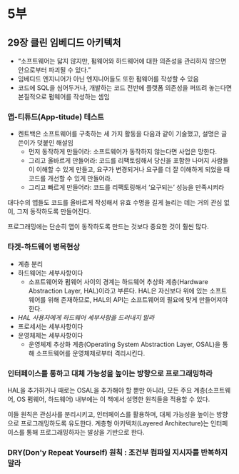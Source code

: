 # 5부

## 29장 클린 임베디드 아키텍처

- “소프트웨어는 닳지 않지만, 펌웨어와 하드웨어에 대한 의존성을 관리하지 않으면 안으로부터 파괴될 수 있다.”
- 임베디드 엔지니어가 아닌 엔지니어들도 또한 펌웨어를 작성할 수 있음
- 코드에 SQL을 심어두거나, 개발하는 코드 전반에 플랫폼 의존성을 퍼뜨려 놓는다면 본질적으로 펌웨어를 작성하는 셈임

### **앱-티튜드(App-titude) 테스트**

- 켄트백은 소프트웨어를 구축하는 세 가지 활동을 다음과 같이 기술했고, 설명은 글쓴이가 덧붙인 해설임
    - 먼저 동작하게 만들어라: 소프트웨어가 동작하지 않는다면 사업은 망한다.
    - 그리고 올바르게 만들어라: 코드를 리팩토링해서 당신을 포함한 나머지 사람들이 이해할 수 있게 만들고, 요구가 변경되거나 요구를 더 잘 이해하게 되었을 때 코드를 개선할 수 있게 만들어라.
    - 그리고 빠르게 만들어라: 코드를 리팩토링해서 ‘요구되는’ 성능을 만족시켜라

대다수의 앱들도 코드를 올바르게 작성해서 유효 수명을 길게 늘리는 데는 거의 관심 없이, 그저 동작하도록 만들어진다.

프로그래밍에는 단순히 앱이 동작하도록 만드는 것보다 중요한 것이 훨씬 많다.

### 타겟-하드웨어 병목현상

- 계층 분리
- 하드웨어는 세부사항이다
    - 소프트웨어와 펌웨어 사이의 경계는 하드웨어 추상화 계층(Hardware Abstraction Layer, HAL)이라고 부른다. 
    HAL은 자신보다 위에 있는 소프트웨어를 위해 존재하므로, HAL의 API는 소프트웨어의 필요에 맞게 만들어져야 한다.
- *HAL 사용자에게 하드웨어 세부사항을 드러내지 말라*
- 프로세서는 세부사항이다
- 운영체제는 세부사항이다
    - 운영체제 추상화 계층(Operating System Abstraction Layer, OSAL)을 통해 소프트웨어를 운영체제로부터 격리시킨다.
    

### **인터페이스를 통하고 대체 가능성을 높이는 방향으로 프로그래밍하라**

HAL을 추가하거나 때로는 OSAL을 추가해야 할 뿐만 아니라, 모든 주요 계층(소프트웨어, OS 펌웨어, 하드웨어) 내부에는 이 책에서 설명한 원칙들을 적용할 수 있다. 

이들 원칙은 관심사를 분리시키고, 인터페이스를 활용하며, 대체 가능성을 높이는 방향으로 프로그래밍하도록 유도한다. 계층형 아키텍처(Layered Architecture)는 인터페이스를 통해 프로그래밍하자는 발상을 기반으로 한다.

### DRY(Don'y Repeat Yourself) 원칙 : 조건부 컴파일 지시자를 반복하지 말라
